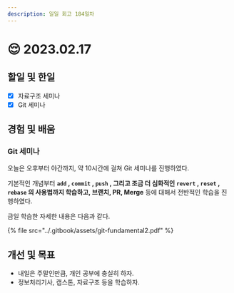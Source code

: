 ```yaml
---
description: 일일 회고 184일차
---
```


# 😌 2023.02.17

## 할일 및 한일&#x20;

* [x] 자료구조 세미나&#x20;
* [x] Git 세미나&#x20;

## 경험 및 배움&#x20;

### Git 세미나&#x20;

오늘은 오후부터 야간까지, 약 10시간에 걸쳐 Git 세미나를 진행하였다.

기본적인 개념부터 **`add` , `commit` , `push` , 그리고 조금 더 심화적인 `revert` , `reset` , `rebase` 의 사용법까지 학습하고, 브랜치, PR, Merge** 등에 대해서 전반적인 학습을 진행하였다.

금일 학습한 자세한 내용은 다음과 같다.

{% file src="../.gitbook/assets/git-fundamental2.pdf" %}

## 개선 및 목표&#x20;

* 내일은 주말인만큼, 개인 공부에 충실히 하자.&#x20;
* 정보처리기사, 캡스톤, 자료구조 등을 학습하자.&#x20;
